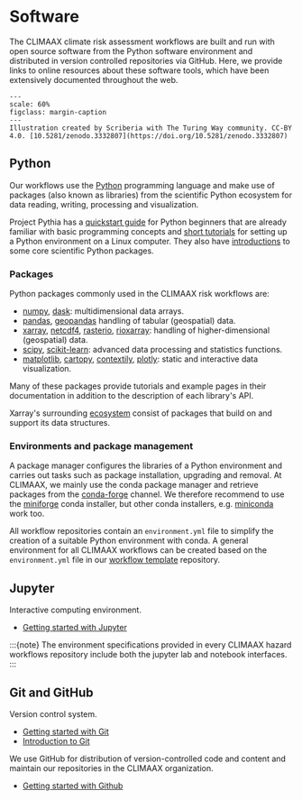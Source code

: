 # Software

The CLIMAAX climate risk assessment workflows are built and run with open source software from the Python software environment and distributed in version controlled repositories via GitHub.
Here, we provide links to online resources about these software tools, which have been extensively documented throughout the web.

```{figure} ../images/illustration/github_zenodo.jpg
---
scale: 60%
figclass: margin-caption
---
Illustration created by Scriberia with The Turing Way community. CC-BY 4.0. [10.5281/zenodo.3332807](https://doi.org/10.5281/zenodo.3332807)
```


## Python

Our workflows use the [Python](https://www.python.org/) programming language and make use of packages (also known as libraries) from the scientific Python ecosystem for data reading, writing, processing and visualization.

Project Pythia has a [quickstart guide](https://foundations.projectpythia.org/foundations/quickstart.html) for Python beginners that are already familiar with basic programming concepts and [short tutorials](https://foundations.projectpythia.org/foundations/how-to-run-python.html) for setting up a Python environment on a Linux computer. They also have [introductions](https://foundations.projectpythia.org/core/overview.html) to some core scientific Python packages.


### Packages

Python packages commonly used in the CLIMAAX risk workflows are:

- [numpy](https://numpy.org/doc/1.26/), [dask](https://docs.dask.org/): multidimensional data arrays.
- [pandas](https://pandas.pydata.org/pandas-docs/version/2.2/), [geopandas](https://geopandas.org/en/v1.0.1/) handling of tabular (geospatial) data.
- [xarray](https://docs.xarray.dev/en/v2024.06.0/), [netcdf4](https://unidata.github.io/netcdf4-python/), [rasterio](https://rasterio.readthedocs.io/), [rioxarray](https://corteva.github.io/rioxarray/): handling of higher-dimensional (geospatial) data.
- [scipy](https://docs.scipy.org/doc/scipy-1.14.0/), [scikit-learn](https://scikit-learn.org/1.5/): advanced data processing and statistics functions.
- [matplotlib](https://matplotlib.org/3.8.4/), [cartopy](https://scitools.org.uk/cartopy/docs/latest/index.html), [contextily](https://contextily.readthedocs.io/), [plotly](https://plotly.com/python/): static and interactive data visualization.

Many of these packages provide tutorials and example pages in their documentation in addition to the description of each library's API.

Xarray's surrounding [ecosystem](https://docs.xarray.dev/en/latest/ecosystem.html) consist of packages that build on and support its data structures.


### Environments and package management

A package manager configures the libraries of a Python environment and carries out tasks such as package installation, upgrading and removal.
At CLIMAAX, we mainly use the conda package manager and retrieve packages from the [conda-forge](https://conda-forge.org) channel.
We therefore recommend to use the [miniforge](https://conda-forge.org/download/) conda installer, but other conda installers, e.g. [miniconda](https://docs.anaconda.com/miniconda/) work too.

All workflow repositories contain an `environment.yml` file to simplify the creation of a suitable Python environment with conda.
A general environment for all CLIMAAX workflows can be created based on the `environment.yml` file in our [workflow template](https://github.com/CLIMAAX/workflow_template) repository.


## Jupyter

Interactive computing environment.

- [Getting started with Jupyter](https://foundations.projectpythia.org/foundations/getting-started-jupyter.html)

:::{note}
The environment specifications provided in every CLIMAAX hazard workflows repository include both the jupyter lab and notebook interfaces.
:::


## Git and GitHub

Version control system.

- [Getting started with Git](https://librarycarpentry.org/lc-git/index.html)
- [Introduction to Git](https://the-turing-way.netlify.app/reproducible-research/vcs/vcs-git#rr-vcs-git)

We use GitHub for distribution of version-controlled code and content and maintain our repositories in the CLIMAAX organization.

- [Getting started with Github](https://foundations.projectpythia.org/foundations/getting-started-github.html)
